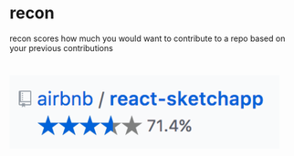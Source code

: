 # recon
recon scores how much you would want to contribute to a repo based on your previous contributions
#
![Screenshot](/imgs/screenshot.png)
